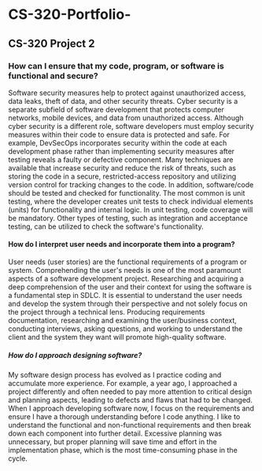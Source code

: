 # CS-320-Portfolio-
## CS-320 Project 2 

### How can I ensure that my code, program, or software is functional and secure?

Software security measures help to protect against unauthorized access, data leaks, theft of data, and other security threats. Cyber security is a separate subfield of software development that protects computer networks, mobile devices, and data from unauthorized access. Although cyber security is a different role, software developers must employ security measures within their code to ensure data is protected and safe. For example, DevSecOps incorporates security within the code at each development phase rather than implementing security measures after testing reveals a faulty or defective component.   Many techniques are available that increase security and reduce the risk of threats, such as storing the code in a secure, restricted-access repository and utilizing version control for tracking changes to the code. In addition, software/code should be tested and checked for functionality. The most common is unit testing, where the developer creates unit tests to check individual elements (units) for functionality and internal logic. In unit testing, code coverage will be mandatory. Other types of testing, such as integration and acceptance testing, can be utilized to check the software's functionality.

#### How do I interpret user needs and incorporate them into a program?

User needs (user stories) are the functional requirements of a program or system. Comprehending the user's needs is one of the most paramount aspects of a software development project. Researching and acquiring a deep comprehension of the user and their context for using the software is a fundamental step in SDLC. It is essential to understand the user needs and develop the system through their perspective and not solely focus on the project through a technical lens. Producing requirements documentation, researching and examining the user/business context, conducting interviews, asking questions, and working to understand the client and the system they want will promote high-quality software. 

##### How do I approach designing software?

My software design process has evolved as I practice coding and accumulate more experience. For example, a year ago, I approached a project differently and often needed to pay more attention to critical design and planning aspects, leading to defects and flaws that had to be changed. When I approach developing software now, I focus on the requirements and ensure I have a thorough understanding before I code anything. I like to understand the functional and non-functional requirements and then break down each component into further detail. Excessive planning was unnecessary, but proper planning will save time and effort in the implementation phase, which is the most time-consuming phase in the cycle.  

